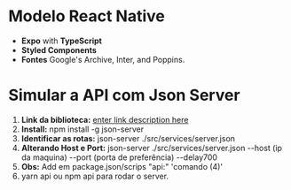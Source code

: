 # Modelo React Native
- **Expo** with **TypeScript**
- **Styled Components**
- **Fontes** Google's Archive, Inter, and Poppins.

# Simular a API com Json Server #

1. **Link da biblioteca:** [enter link description here](https://www.npmjs.com/package/json-server) 
2. **Install:** npm install -g json-server
3. **Identificar as rotas:** json-server ./src/services/server.json
4. **Alterando Host e Port:** json-server ./src/services/server.json --host (ip da maquina) --port (porta de preferência) --delay700
5. **Obs:** Add em package.json/scrips "api:" 'comando (4)'
6. yarn api ou npm api para rodar o server.

